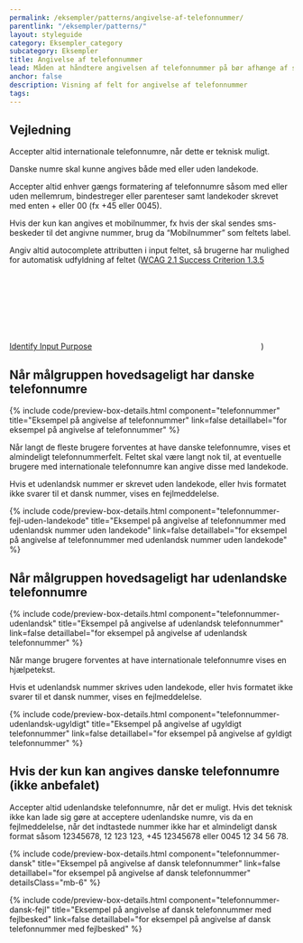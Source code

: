 ```yaml
---
permalink: /eksempler/patterns/angivelse-af-telefonnummer/
parentlink: "/eksempler/patterns/"
layout: styleguide
category: Eksempler_category
subcategory: Eksempler
title: Angivelse af telefonnummer
lead: Måden at håndtere angivelsen af telefonnummer på bør afhænge af selvbetjeningsløsningens målgruppe.
anchor: false
description: Visning af felt for angivelse af telefonnummer
tags:
---
```


## Vejledning

Accepter altid internationale telefonnumre, når dette er teknisk muligt.

Danske numre skal kunne angives både med eller uden landekode.

Accepter altid enhver gængs formatering af telefonnumre såsom med eller uden mellemrum, bindestreger eller parenteser samt landekoder skrevet med enten + eller 00 (fx +45 eller 0045).

Hvis der kun kan angives et mobilnummer, fx hvis der skal sendes sms-beskeder til det angivne nummer, brug da “Mobilnummer” som feltets label.

Angiv altid autocomplete attributten i input feltet, så brugerne har mulighed for automatisk udfyldning af feltet (<a href="https://www.w3.org/WAI/WCAG21/Understanding/identify-input-purpose.html" class="icon-link">WCAG 2.1 Success Criterion 1.3.5 Identify Input Purpose<svg class="icon-svg" focusable="false" aria-hidden="true"><use xlink:href="#open-in-new"></use></svg></a>)

## Når målgruppen hovedsageligt har danske telefonnumre

{% include code/preview-box-details.html component="telefonnummer" title="Eksempel på angivelse af telefonnummer" link=false detaillabel="for eksempel på angivelse af telefonnummer" %}

Når langt de fleste brugere forventes at have danske telefonnumre, vises et almindeligt telefonnummerfelt. Feltet skal være langt nok til, at eventuelle brugere med internationale telefonnumre kan angive disse med landekode. 

Hvis et udenlandsk nummer er skrevet uden landekode, eller hvis formatet ikke svarer til et dansk nummer, vises en fejlmeddelelse.

{% include code/preview-box-details.html component="telefonnummer-fejl-uden-landekode" title="Eksempel på angivelse af telefonnummer med udenlandsk nummer uden landekode" link=false detaillabel="for eksempel på angivelse af telefonnummer med udenlandsk nummer uden landekode" %}

## Når målgruppen hovedsageligt har udenlandske telefonnumre

{% include code/preview-box-details.html component="telefonnummer-udenlandsk" title="Eksempel på angivelse af udenlandsk telefonnummer" link=false detaillabel="for eksempel på angivelse af udenlandsk telefonnummer" %}

Når mange brugere forventes at have internationale telefonnumre vises en hjælpetekst.

Hvis et udenlandsk nummer skrives uden landekode, eller hvis formatet ikke svarer til et dansk nummer, vises en fejlmeddelelse.

{% include code/preview-box-details.html component="telefonnummer-udenlandsk-ugyldigt" title="Eksempel på angivelse af ugyldigt telefonnummer" link=false detaillabel="for eksempel på angivelse af gyldigt telefonnummer" %}

## Hvis der kun kan angives danske telefonnumre (ikke anbefalet)

Accepter altid udenlandske telefonnumre, når det er muligt. Hvis det teknisk ikke kan lade sig gøre at acceptere udenlandske numre, vis da en fejlmeddelelse, når det indtastede nummer ikke har et almindeligt dansk format såsom 12345678, 12 123 123, +45 12345678 eller 0045 12 34 56 78.

{% include code/preview-box-details.html component="telefonnummer-dansk" title="Eksempel på angivelse af dansk telefonnummer" link=false detaillabel="for eksempel på angivelse af dansk telefonnummer" detailsClass="mb-6" %}


{% include code/preview-box-details.html component="telefonnummer-dansk-fejl" title="Eksempel på angivelse af dansk telefonnummer med fejlbesked" link=false detaillabel="for eksempel på angivelse af dansk telefonnummer med fejlbesked" %}
